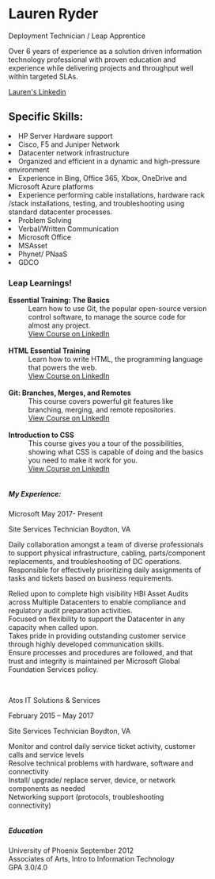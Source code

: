 
<html lang="en">
<head>
<title>Lauren Ryder</title>
<meta charset="utf-8">
<meta name="viewport" content="width=device-width, initial-scale=1">
<style>
* {
  box-sizing: border-box;
}

body {
  margin: 0;
}

/* Style the header */
.header {
  background-color: purple;
  color: pink;
  padding: 20px;
  text-align: center;
  p.dotted {border-style: dotted;}
}

/* Style the top navigation bar */
.topnav {
  overflow: hidden;
  background-color: purple;
  p.dotted {border-style: dotted;}
}

/* Style the topnav links */
.topnav a {
  float: Center;
  display: block;
  color: pink;
  text-align: center;
  padding: 14px 16px;
  text-decoration: none;
  p.dotted {border-style: dotted;}
}

/* Create one column for skills */
.column {
  float: left;
  text-align: left;
  padding: 10px;
  p.dotted {border-style: dotted;}
}
/* Left column */
.column.side {
  width: 75%;
}

/* Create one sidebar for learnings */
float: right;
text-align: center;
padding: 10px;
p.dotted {border-style: dotted;}
}

/* Sidebar */
  .aside {
  width: 25%;
}
/* Style the footer */
.footer {
  background-color: purple;
  color: pink;
  padding: 10px;
  text-align: center;
  p.dotted {border-style: dotted;}
}

/* Create one column for text under floating columns */
.column {
  float: center;
  text-align: center;
  padding: 10px;
  /* Center column */
  .column.Center {
    width: 100%;
    p.dotted {border-style: dotted;}
}

</style>
</head>
<body>

<div class="header">
  <h1>Lauren Ryder</h1>
  <p>Deployment Technician / Leap Apprentice</p>
  <p>Over 6 years of experience as a solution driven information technology professional with proven education and experience while delivering projects and throughput well within targeted SLAs.</p>

<div class="topnav">
  <a href="www.linkedin.com/in/lauren-ryder-00675617b"> Lauren's Linkedin</a>
</div>

<div class="row">
  <div class="column side">
  <h2><b> Specific Skills:</b></h2>
    <li>HP Server Hardware support</li>
    <li>Cisco, F5 and Juniper Network </li>  
    <li>Datacenter network infrastructure</li>
    <li>Organized and efficient in a dynamic and high-pressure environment</li>
    <li>Experience in Bing, Office 365, Xbox, OneDrive and Microsoft Azure platforms</li>                        
    <li>Experience performing cable installations, hardware rack /stack installations, testing, and troubleshooting using standard datacenter processes.</li>
    <li>Problem Solving</li>
    <li>Verbal/Written Communication</li>
    <li>Microsoft Office</li>
    <li>MSAsset</li>
    <li>Phynet/ PNaaS</li>
    <li>GDCO</li>
  </div>

  <div class="sidebar">
   <aside>
    <h3><b>Leap Learnings!</b></h3>
    <dl>
      <dt><strong>Essential Training: The Basics</strong></dt>
      <dd>Learn how to use Git, the popular open-source version control software, to manage the source code for almost any project.</dd>
      <dd><a href="https://www.linkedin.com/learning/git-essential-training-the-basics/use-git-version-control-software-to-manage-project-code?u=3322">View Course on LinkedIn</a></dd><br>
      <dt><strong>HTML Essential Training</strong></dt>
      <dd>Learn how to write HTML, the programming language that powers the web.</dd>
      <dd><a href="https://www.linkedin.com/learning/html-essential-training-4/what-is-html?u=3322">View Course on LinkedIn</a></dd><br>
      <dt><strong>Git: Branches, Merges, and Remotes</strong></dt>
      <dd>This course covers powerful git features like branching, merging, and remote repositories.</dd>
      <dd><a href="https://www.linkedin.com/learning/git-branches-merges-and-remotes/unlock-powerful-code-management-and-collaboration-tools-in-git?u=3322">View Course on LinkedIn</a></dd><br>
      <dt><strong>Introduction to CSS</strong></dt>
      <dd>This course gives you a tour of the possibilities, showing what CSS is capable of doing and the basics you need to make it work for you.</dd>
      <dd><a href="https://www.linkedin.com/learning/introduction-to-css/welcome?u=3322">View Course on LinkedIn</a></dd>
    </dl>
    </aside>
  </div>

  <div class="column center">
  <h5><b>My Experience:</b></h5>
  <p>Microsoft May 2017- Present</p>
  <p>Site Services Technician Boydton, VA</p>
  <p>Daily collaboration amongst a team of diverse professionals to support physical infrastructure, cabling, parts/component replacements, and troubleshooting of DC operations.<br>
  Responsible for effectively prioritizing daily assignments of tasks and tickets based on business requirements.<br>
  <p>Relied upon to complete high visibility HBI Asset Audits across Multiple Datacenters to enable compliance and regulatory audit preparation activities.<br>
  Focused on flexibility to support the Datacenter in any capacity when called upon.<br>
  Takes pride in providing outstanding customer service through highly developed communication skills.<br>
  Ensure processes and procedures are followed, and that trust and integrity is maintained per Microsoft Global Foundation Services policy.</p>
<br>
  <p>Atos IT Solutions & Services</p>
  <p>February 2015 – May 2017</p>
  <p>Site Services Technician Boydton, VA</p>
  Monitor and control daily service ticket activity, customer calls and service levels<br>
  Resolve technical problems with hardware, software and connectivity<br>
  Install/ upgrade/ replace server, device, or network components as needed<br>
  Networking support (protocols, troubleshooting connectivity)</p>
 </div>
</div>

<div class="footer">
  <h5>Education</h5>
  <p>University of Phoenix September 2012<br>
  Associates of Arts, Intro to Information Technology<br>
  GPA 3.0/4.0<br>
  </p>
</div>
